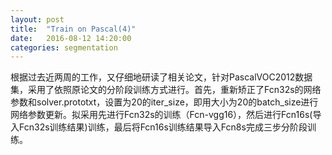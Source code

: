 ```yaml
---
layout: post
title:  "Train on Pascal(4)"
date:   2016-08-12 14:20:00
categories: segmentation
---
```


根据过去近两周的工作，又仔细地研读了相关论文，针对PascalVOC2012数据集，采用了依照原论文的分阶段训练方式进行。首先，重新矫正了Fcn32s的网络参数和solver.prototxt，设置为20的iter_size，即用大小为20的batch_size进行网络参数更新。拟采用先进行Fcn32s的训练（Fcn-vgg16），然后进行Fcn16s(导入Fcn32s训练结果)训练，最后将Fcn16s训练结果导入Fcn8s完成三步分阶段训练。